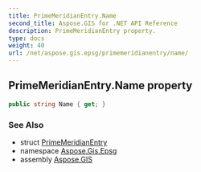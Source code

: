 ```yaml
---
title: PrimeMeridianEntry.Name
second_title: Aspose.GIS for .NET API Reference
description: PrimeMeridianEntry property. 
type: docs
weight: 40
url: /net/aspose.gis.epsg/primemeridianentry/name/
---
```

## PrimeMeridianEntry.Name property

```csharp
public string Name { get; }
```

### See Also

* struct [PrimeMeridianEntry](../)
* namespace [Aspose.Gis.Epsg](../../primemeridianentry/)
* assembly [Aspose.GIS](../../../)



